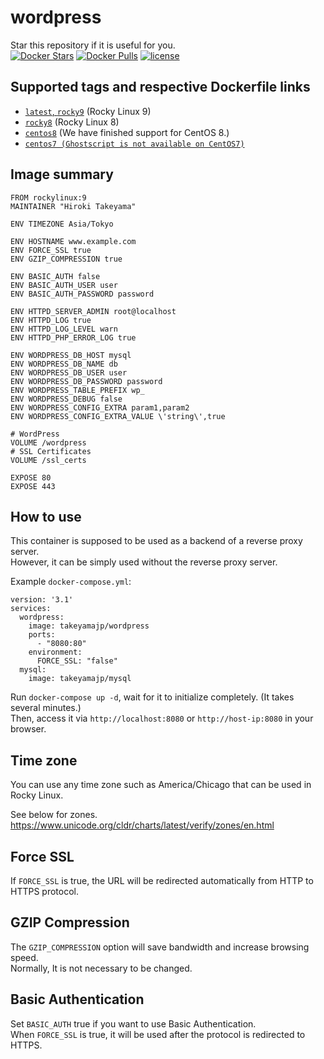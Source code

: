# wordpress
Star this repository if it is useful for you.  
[![Docker Stars](https://img.shields.io/docker/stars/takeyamajp/wordpress.svg)](https://hub.docker.com/r/takeyamajp/wordpress/)
[![Docker Pulls](https://img.shields.io/docker/pulls/takeyamajp/wordpress.svg)](https://hub.docker.com/r/takeyamajp/wordpress/)
[![license](https://img.shields.io/github/license/takeyamajp/docker-wordpress.svg)](https://github.com/takeyamajp/docker-wordpress/blob/master/LICENSE)

## Supported tags and respective Dockerfile links  
- [`latest`, `rocky9`](https://github.com/takeyamajp/docker-wordpress/blob/master/rocky9/Dockerfile) (Rocky Linux 9)
- [`rocky8`](https://github.com/takeyamajp/docker-wordpress/blob/master/rocky8/Dockerfile) (Rocky Linux 8)
- [`centos8`](https://github.com/takeyamajp/docker-wordpress/blob/master/centos8/Dockerfile) (We have finished support for CentOS 8.)
- [`centos7 (Ghostscript is not available on CentOS7)`](https://github.com/takeyamajp/docker-wordpress/blob/master/centos7/Dockerfile)

## Image summary
    FROM rockylinux:9  
    MAINTAINER "Hiroki Takeyama"
    
    ENV TIMEZONE Asia/Tokyo
    
    ENV HOSTNAME www.example.com  
    ENV FORCE_SSL true  
    ENV GZIP_COMPRESSION true
    
    ENV BASIC_AUTH false  
    ENV BASIC_AUTH_USER user  
    ENV BASIC_AUTH_PASSWORD password
    
    ENV HTTPD_SERVER_ADMIN root@localhost  
    ENV HTTPD_LOG true  
    ENV HTTPD_LOG_LEVEL warn  
    ENV HTTPD_PHP_ERROR_LOG true
    
    ENV WORDPRESS_DB_HOST mysql  
    ENV WORDPRESS_DB_NAME db  
    ENV WORDPRESS_DB_USER user  
    ENV WORDPRESS_DB_PASSWORD password  
    ENV WORDPRESS_TABLE_PREFIX wp_  
    ENV WORDPRESS_DEBUG false  
    ENV WORDPRESS_CONFIG_EXTRA param1,param2  
    ENV WORDPRESS_CONFIG_EXTRA_VALUE \'string\',true
    
    # WordPress  
    VOLUME /wordpress  
    # SSL Certificates  
    VOLUME /ssl_certs
    
    EXPOSE 80  
    EXPOSE 443

## How to use
This container is supposed to be used as a backend of a reverse proxy server.  
However, it can be simply used without the reverse proxy server.

Example `docker-compose.yml`:

    version: '3.1'  
    services:  
      wordpress:  
        image: takeyamajp/wordpress  
        ports:  
          - "8080:80"  
        environment:  
          FORCE_SSL: "false"  
      mysql:  
        image: takeyamajp/mysql  

Run `docker-compose up -d`, wait for it to initialize completely. (It takes several minutes.)  
Then, access it via `http://localhost:8080` or `http://host-ip:8080` in your browser.

## Time zone
You can use any time zone such as America/Chicago that can be used in Rocky Linux.  

See below for zones.  
https://www.unicode.org/cldr/charts/latest/verify/zones/en.html

## Force SSL
If `FORCE_SSL` is true, the URL will be redirected automatically from HTTP to HTTPS protocol.

## GZIP Compression
The `GZIP_COMPRESSION` option will save bandwidth and increase browsing speed.  
Normally, It is not necessary to be changed.

## Basic Authentication
Set `BASIC_AUTH` true if you want to use Basic Authentication.  
When `FORCE_SSL` is true, it will be used after the protocol is redirected to HTTPS.
